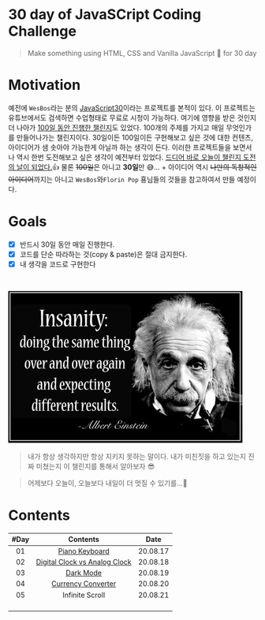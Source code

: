 # 30 day of JavaSCript Coding Challenge

> Make something using HTML, CSS and Vanilla JavaScript 🚀 for 30 day

# Motivation

예전에 `WesBos`라는 분의 [JavaScript30](https://javascript30.com/)이라는 프로젝트를 본적이 있다. 이 프로젝트는 유튜브에서도 검색하면 수업형태로 무료로 시청이 가능하다. 여기에 영향을 받은 것인지 더 나아가 [100일 동안 진행한 챌린지](https://www.florin-pop.com/blog/2019/09/100-days-100-projects/)도 있었다. 100개의 주제를 가지고 매일 무엇인가를 만들어나가는 챌린지이다. 30일이든 100일이든 구현해보고 싶은 것에 대한 컨텐츠, 아이디어가 샘 솟아야 가능한게 아닐까 하는 생각이 든다. 이러한 프로젝트들을 보면서 나 역시 한번 도전해보고 싶은 생각이 예전부터 있었다. <u>드디어 바로 오늘이 챌린지 도전의 날이 되었다.</u>👍 물론 <del>100일</del>은 아니고 **30일**만 😅... + 아이디어 역시 <del>나만의 독창적인 아이디어</del>까지는 아니고 `WesBos`와`Florin Pop` 횽님들의 것들을 참고하여서 만들 예정이다.

# Goals

-   [x] 반드시 30일 동안 매일 진행한다.
-   [x] 코드를 단순 따라하는 것(copy & paste)은 절대 금지한다.
-   [x] 내 생각을 코드로 구현한다

<br />

![insanity](intro/image/insanity.jpg)

> 내가 항상 생각하지만 항상 지키지 못하는 말이다. 내가 미친짓을 하고 있는지 진짜 미쳤는지 이 챌린지를 통해서 알아보자 😎

> 어제보다 오늘이, 오늘보다 내일이 더 멋질 수 있기를...🎈

# Contents

| #Day |                     Contents                     |   Date   |
| :--: | :----------------------------------------------: | :------: |
|  01  |        [Piano Keyboard](day01/README.md)         | 20.08.17 |
|  02  | [Digital Clock vs Analog Clock](day02/README.md) | 20.08.18 |
|  03  |           [Dark Mode](day03/README.md)           | 20.08.19 |
|  04  |      [Currency Converter](day04/README.md)       | 20.08.20 |
|  05  |                 Infinite Scroll                  | 20.08.21 |
|      |                                                  |          |
|      |                                                  |          |
|      |                                                  |          |
|      |                                                  |          |
